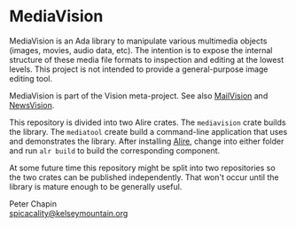 
MediaVision
===========

MediaVision is an Ada library to manipulate various multimedia objects (images, movies, audio
data, etc). The intention is to expose the internal structure of these media file formats to
inspection and editing at the lowest levels. This project is not intended to provide a
general-purpose image editing tool.

MediaVision is part of the Vision meta-project. See also
[MailVision](https://github.com/pchapin/mailvision) and
[NewsVision](https://github.com/pchapin/newsvision).

This repository is divided into two Alire crates. The `mediavision` crate builds the library.
The `mediatool` create build a command-line application that uses and demonstrates the library.
After installing [Alire](https://alire.ada.dev/), change into either folder and run `alr build`
to build the corresponding component.

At some future time this repository might be split into two repositories so the two crates can
be published independently. That won't occur until the library is mature enough to be generally
useful.

Peter Chapin  
spicacality@kelseymountain.org  
